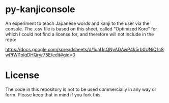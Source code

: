 # py-kanjiconsole
An experiment to teach Japanese words and kanji to the user via the console. The .csv file is based on this sheet, called "Optimized Kore" for which I could not find a license for, and therefore will not include in the repo:

https://docs.google.com/spreadsheets/d/1uaUcQNyADAwP4k5rb0UNiQ1c8wPtWl1plqDHQryr75E/edit#gid=0

# License
The code in this repository is not to be used commercially in any way or form.
Please keep that in mind if you fork this.
